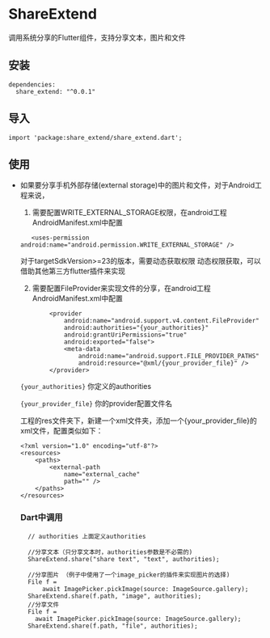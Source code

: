 # ShareExtend
调用系统分享的Flutter组件，支持分享文本，图片和文件


## 安装

```
dependencies:
  share_extend: "^0.0.1"
```  
## 导入
```
import 'package:share_extend/share_extend.dart';
```

## 使用

* 如果要分享手机外部存储(external storage)中的图片和文件，对于Android工程来说，
   1) 需要配置WRITE_EXTERNAL_STORAGE权限，在android工程AndroidManifest.xml中配置
   ```
      <uses-permission android:name="android.permission.WRITE_EXTERNAL_STORAGE" />
   ```
    对于targetSdkVersion>=23的版本，需要动态获取权限
    动态权限获取，可以借助其他第三方flutter插件来实现

   2) 需要配置FileProvider来实现文件的分享，在android工程AndroidManifest.xml中配置
   
  ```
          <provider
              android:name="android.support.v4.content.FileProvider"
              android:authorities="{your_authorities}"
              android:grantUriPermissions="true"
              android:exported="false">
              <meta-data
                  android:name="android.support.FILE_PROVIDER_PATHS"
                  android:resource="@xml/{your_provider_file}" />
          </provider>
  ```
  ```{your_authorities}```  你定义的authorities
  
  ```{your_provider_file}```  你的provider配置文件名

  工程的res文件夹下，新建一个xml文件夹，添加一个{your_provider_file}的xml文件，配置类似如下：

  ```
  <?xml version="1.0" encoding="utf-8"?>
  <resources>
      <paths>
          <external-path
              name="external_cache"
              path="" />
      </paths>
  </resources>
  ```
  ### Dart中调用
  
  ```
    // authorities 上面定义authorities
    
    //分享文本（只分享文本时，authorities参数是不必需的)
    ShareExtend.share("share text", "text", authorities);
    
    //分享图片 （例子中使用了一个image_picker的插件来实现图片的选择)
    File f =
        await ImagePicker.pickImage(source: ImageSource.gallery);
    ShareExtend.share(f.path, "image", authorities);
    //分享文件
    File f =
      await ImagePicker.pickImage(source: ImageSource.gallery);
    ShareExtend.share(f.path, "file", authorities);   
  ```

